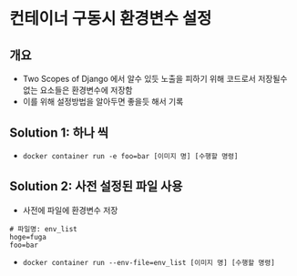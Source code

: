 # 컨테이너 구동시 환경변수 설정

## 개요

* Two Scopes of Django 에서 알수 있듯 노출을 피하기 위해 코드로서 저장될수 없는 요소들은 환경변수에 저장함
* 이를 위해 설정방법을 알아두면 좋을듯 해서 기록



## Solution 1: 하나 씩

* `docker container run -e foo=bar [이미지 명] [수행할 명령]`



## Solution 2: 사전 설정된 파일 사용

* 사전에 파일에 환경변수 저장

```
# 파일명: env_list
hoge=fuga
foo=bar
```

* `docker container run --env-file=env_list [이미지 명] [수행할 명령]`

